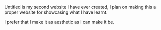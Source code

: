 Untitled is my second website I have ever created,
I plan on making this a proper website for showcasing what I have learnt.
 
I prefer that I make it as aesthetic as I can make it be. 